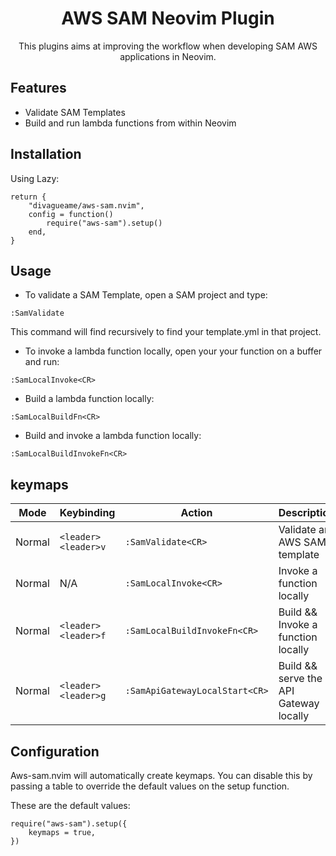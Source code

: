 <h1 align="center">AWS SAM Neovim Plugin</h1>
<p align="center">This plugins aims at improving the workflow when developing SAM AWS applications in Neovim.</p>

## Features

- Validate SAM Templates
- Build and run lambda functions from within Neovim

## Installation

Using Lazy:

```
return {
	"divagueame/aws-sam.nvim",
	config = function()
		require("aws-sam").setup()
	end,
}
```

## Usage

- To validate a SAM Template, open a SAM project and type:
```
:SamValidate
```
This command will find recursively to find your template.yml in that project.


- To invoke a lambda function locally, open your your function on a buffer and run:

```
:SamLocalInvoke<CR>
```

- Build a lambda function locally:

```
:SamLocalBuildFn<CR>
```

- Build and invoke a lambda function locally:

```
:SamLocalBuildInvokeFn<CR>
```


## keymaps

| Mode   | Keybinding          | Action                | Description                  |
| ------ | ------------------- | --------------------- | ---------------------------- |
| Normal | `<leader><leader>v` | `:SamValidate<CR>`    | Validate an AWS SAM template |
| Normal | N/A                 | `:SamLocalInvoke<CR>` | Invoke a function locally    |
| Normal | `<leader><leader>f` | `:SamLocalBuildInvokeFn<CR>` | Build && Invoke a function locally    |
| Normal | `<leader><leader>g` | `:SamApiGatewayLocalStart<CR>` | Build && serve the API Gateway locally    |

## Configuration

Aws-sam.nvim will automatically create keymaps. You can disable this by passing a table to override the default values on the setup function.

These are the default values:

```
require("aws-sam").setup({
    keymaps = true,
})
```
